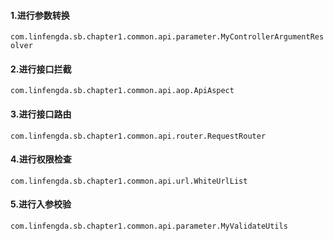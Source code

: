 #### 1.进行参数转换
``` com.linfengda.sb.chapter1.common.api.parameter.MyControllerArgumentResolver ```
#### 2.进行接口拦截
``` com.linfengda.sb.chapter1.common.api.aop.ApiAspect ```
#### 3.进行接口路由
``` com.linfengda.sb.chapter1.common.api.router.RequestRouter ```
#### 4.进行权限检查
``` com.linfengda.sb.chapter1.common.api.url.WhiteUrlList ```
#### 5.进行入参校验
``` com.linfengda.sb.chapter1.common.api.parameter.MyValidateUtils ```


